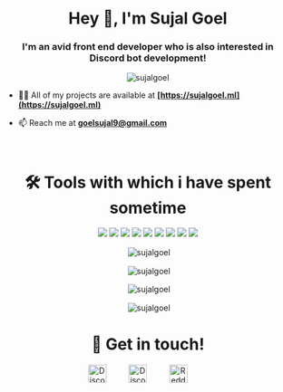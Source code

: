 <h1 align="center">Hey 👋, I'm Sujal Goel</h1>
<h3 align="center">I'm an avid front end developer who is also interested in Discord bot development!</h3>

<p align="center"> <img src="https://komarev.com/ghpvc/?username=sujalgoel&style=flat-square" alt="sujalgoel" /> </p>

- 👨‍💻 All of my projects are available at **[https://sujalgoel.ml](https://sujalgoel.ml)**

- 📫 Reach me at **[goelsujal9@gmail.com](https://mail.google.com/mail/u/0/?view=cm&fs=1&to=goelsujal9@gmail.com)**
<br>
<h1 align="center">🛠️ Tools with which i have spent sometime</h1>
<p align="center"><img src="https://img.shields.io/badge/node.js%20-%2343853D.svg?&style=for-the-badge&logo=node.js&logoColor=white"/>   <img src="https://img.shields.io/badge/javascript%20-%23323330.svg?&style=for-the-badge&logo=javascript&logoColor=%23F7DF1E"/>   <img src="https://img.shields.io/badge/html5%20-%23E34F26.svg?&style=for-the-badge&logo=html5&logoColor=white"/>   <img src="https://img.shields.io/badge/css3%20-%231572B6.svg?&style=for-the-badge&logo=css3&logoColor=white"/>   <img src="https://img.shields.io/badge/python%20-%2314354C.svg?&style=for-the-badge&logo=python&logoColor=white"/>   <img src="https://img.shields.io/badge/express.js%20-%23404d59.svg?&style=for-the-badge"/>   <img src="https://img.shields.io/badge/react%20-%2320232a.svg?&style=for-the-badge&logo=react&logoColor=%2361DAFB"/>   <img src="https://img.shields.io/badge/github%20-%23121011.svg?&style=for-the-badge&logo=github&logoColor=white"/>   <img src ="https://img.shields.io/badge/MongoDB-%234ea94b.svg?&style=for-the-badge&logo=mongodb&logoColor=white"/></p>

<p align="center">&nbsp;<img align="center" src="https://github-readme-stats.vercel.app/api/top-langs/?username=sujalgoel&layout=compact&hide=html" alt="sujalgoel" /></p>
<p align="center">&nbsp;<img align="center" src="https://github-profile-trophy.vercel.app/?username=sujalgoel&row=2&column=3" alt="sujalgoel" /></p>
<p align="center">&nbsp;<img align="center" src="https://github-readme-stats.vercel.app/api?username=sujalgoel&show_icons=true" alt="sujalgoel" /></p>
<p align="center">&nbsp;<img align="center" src="https://github-readme-streak-stats.herokuapp.com/?user=sujalgoel" alt="sujalgoel" /></p>
<h1 align="center">🤝 Get in touch!</h1>
<p align="center">
<a href="https://instagram.com/sujalgoel_10" target="_blank"><img alt="Discord" title="Discord" height="32" width="32" src="https://cdn-icons-png.flaticon.com/512/174/174855.png"></a>&nbsp;&nbsp;&nbsp;&nbsp;&nbsp;&nbsp;&nbsp;&nbsp;&nbsp;
<a href="https://discord.com/users/581752425858203659" target="_blank"><img alt="Discord" title="Discord" height="32" width="32" src="https://raw.githubusercontent.com/peterthehan/peterthehan/master/assets/discord.svg"></a>&nbsp;&nbsp;&nbsp;&nbsp;&nbsp;&nbsp;&nbsp;&nbsp;&nbsp;
<a href="https://reddit.com/u/sujalgoel_10" target="_blank"><img alt="Reddit" title="Reddit" height="32" width="32" src="https://raw.githubusercontent.com/peterthehan/peterthehan/master/assets/reddit.svg"></a>&nbsp;&nbsp;&nbsp;&nbsp;&nbsp;&nbsp;&nbsp;&nbsp;&nbsp;
</p>
